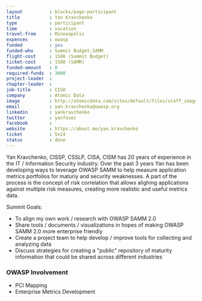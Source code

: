 ```yaml
---
layout          : blocks/page-participant
title           : Yan Kravchenko
type            : participant
time            : vacation
travel-from     : Minneapolis
expenses        : owasp
funded          : yes
funded-who      : Summit Budget,SAMM
flight-cost     : 1500 (Summit Budget)
ticket-cost     : 1500 (SAMM)
funded-amount   : 0
required-funds  : 3000
project-leader  :
chapter-leader  :
job-title       : CISO
company         : Atomic Data
image           : http://atomicdata.com/sites/default/files/staff_images/Yan%20Kravchenko%20Photo%20for%20Website%20resized.jpeg
email           : yan.kravchenko@owasp.org
linkedin        : yankravchenko
twitter         : yanfosec
facebook        :
website         : https://about.me/yan.kravchenko
ticket          : 5x24
status          : done
---
```


Yan Kravchenko, CISSP, CSSLP, CISA, CISM has 20 years of experience in the IT / Information Security industry.  Over the past 3 years Yan has been developing ways to leverage OWASP SAMM to help measure application metrics portfolios for maturiy and security weaknesses.  A part of the process is the concept of risk correlation that allows alighing applications against multiple risk measures, creating more realistic and useful metrics data.  

Summit Goals:
* To align my own work / research with OWASP SAMM 2.0
* Share tools / documents / visualizations in hopes of making OWASP SAMM 2.0 more enterprise friendly
* Create a project team to help develop / improve tools for collecting and analyzing data
* Discuss strategies for creating a "public" repository of maturity information that could be shared across different industries

### OWASP Involvement

* PCI Mapping
* Enterprise Metrics Development
